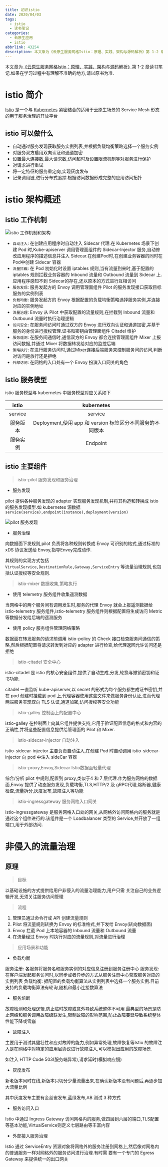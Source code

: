 ```yaml
---
title: 初识istio
date: 2020/04/03
tags:
  - istio
  - 读书笔记
categories:
  - 云原生应用
  - istio
abbrlink: 43254
description: 本文章为《云原生服务网格Istio：原理、实践、架构与源码解析》第 1-2 章读书笔记.
---
```


本文章为[《云原生服务网格Istio：原理、实践、架构与源码解析》](https://item.jd.com/12538407.html)第 1-2 章读书笔记.如果在学习过程中有理解不准确的地方,请以原书为准.

# istio 简介

[Istio](https://istio.io/) 是一个与 [Kubernetes](https://kubernetes.io/) 紧密结合的适用于云原生场景的 Service Mesh 形态的用于服务治理的开放平台

## istio 可以做什么

- 自动通过服务发现获取服务实例列表,并根据负载均衡策略选择一个服务实例
- 对服务双方启用双向认证和通道加密
- 设置最大连接数,最大请求数,访问超时及设置限流机制等对服务进行保护
- 对请求进行重试
- 将一定特征的服务重定向,实现灰度发布
- 记录调用链,进行分布式追踪.根据访问数据形成完整的应用访问拓扑

# istio 架构概述

## istio 工作机制

![istio 工作机制和架构](https://raw.githubusercontent.com/hulining/hulining.github.io/hexo/source/_posts/istio-first-step/istio_working_mechanism_and_architecture.jpg)

- `自动注入`: 在创建应用程序时自动注入 Sidecar 代理.在 Kubernetes 场景下创建 Pod 时,Kube-apiserver 调用管理面组件的 Sidecar-Injector 服务,自动修改应用程序的描述信息并注入 Sidecar.在创建Pod时,在创建业务容器的同时在Pod中创建 Sidecar 容器
- `流量拦截`: 在 Pod 初始化时设置 iptables 规则,当有流量到来时,基于配置的 iptables 规则拦截业务容器的 Inbound 流量和 Outbound 流量到 Sidecar 上.应用程序感知不到 Sidecar的存在,还以原本的方式进行互相访问
- `服务发现`: 服务发起方的 Envoy 调用管理面组件 Pilot 的服务发现接口获取目标服务的实例列表
- `负载均衡`: 服务发起方的 Envoy 根据配置的负载均衡策略选择服务实例,并连接对应的实例地址
- `流量治理`: Envoy 从 Pilot 中获取配置的流量规则,在拦截到 Inbound 流量和 Outbound 流量时执行治理逻辑
- `访问安全`: 在服务间访问时通过双方的 Envoy 进行双向认证和通道加密,并基于服务的身份进行授权管理.证书和密钥由管理面组件 Citadel 维护
- `服务遥测`: 在服务间通信时,通信双方的 Envoy 都会连接管理面组件 Mixer 上报访问数据,并通过 Mixer 将数据转发给对应的监控后端
- `策略执行`: 在进行服务访问时,通过Mixer连接后端服务来控制服务间的访问,判断对访问是放行还是拒绝
- `外部访问`: 在网格的入口处有一个 Envoy 扮演入口网关的角色

## istio 服务模型

istio 服务模型与 kubernetes 中服务模型对应关系如下

istio | kubernetes
:---: | :---:
service | service
服务版本 | Deployment,使用 app 和 version 标签区分不同服务的不同版本
服务实例 | Endpoint

## istio 主要组件

> istio-pilot 服务发现和服务治理

- 服务发现

pilot 提供各种服务发现的 adapter 实现服务发现机制,并将其构造和转换成 istio 的服务发现模型.如 kubernetes 源数据`service(service),endpoint(instance),deployment(version)`

![pilot 服务发现](https://raw.githubusercontent.com/hulining/hulining.github.io/hexo/source/_posts/istio-first-step/service_discovery_on_pilot.png)

- 服务治理

向数据面下发规则,pilot 负责将各种规则转换成 Envoy 可识别的格式,通过标准的 xDS 协议发送给 Envoy,指导Envoy完成动作.

其规则的实现方式包括 `VirtualService,DestinationRule,Gateway,ServiceEntry` 等流量治理规则,也包括认证授权等安全规则.

> istio-mixer 数据收集,策略执行

- 使用 telemetry 服务组件收集遥测数据

当网格中的两个服务间有调用发生时,服务的代理 Envoy 就会上报遥测数据给 istio-telemetry 服务组件,istio-telemetry 服务组件则根据配置将生成访问 Metric 等数据分发给后端的遥测服务

- 使用 policy 服务组件管理网络策略
 
数据面在转发服务的请求前调用 istio-policy 的 Check 接口检查服务间通信的策略,然后根据配置将请求转发到对应的 adapter 进行检查,给代理返回允许访问还是拒绝

> istio-citadel 安全中心

istio-citadel 是 istio 的核心安全组件,提供了自动生成,分发,轮换与撤销密钥和证书功能.

citadel 一直监听  kube-apiserver,以 secret 的形式为每个服务都生成证书密钥,并在 pod 创建时挂载到 pod 上,代理容器使用这些文件来做服务身份认证,进而代理两端服务实现双向 TLS 认证,通道加密,访问授权等安全功能

> istio-galley 控制面上的配置中心

istio-galley 在控制面上向其它组件提供支持,它用于验证配置信息的格式和内容的正确性,并将这些配置信息提供给管理面的 Pilot 和 Mixer.

> istio-sidecar-injector 自动注入

istio-sidecar-injector 主要负责自动注入,在创建 Pod 时自动调用 istio-sidecar-injector 向 pod 中注入 sideCar 容器

> istio-proxy,Envoy,Sidecar Istio数据面轻量代理

综合/分析 pilot 中规则,配置到 proxy,类似于4 和 7 层代理.作为服务网格的数据面,Envoy 提供了动态服务发现,负载均衡,TLS,HTTP/2 及 gRPC代理,熔断器,健康检查,流量拆分,灰度发布,故障注入等功能

> istio-ingressgateway 服务网格入口网关

istio-ingressgateway 是服务网格入口处的网关,从网格外访问网格内的服务就是通过这个组件进行的.该组件是一个 Loadbalancer 类型的 Service,并开放了一组端口,用于外部访问.

# 非侵入的流量治理

## 原理

> 目标

以基础设施的方式提供给用户非侵入的流量治理能力,用户只需
关注自己的业务逻辑开发,无须关注服务访问管理

> 流程

1. 管理员通过命令行或 API 创建流量规则
2. Pilot 将流量规则转换为 Envoy 的标准格式,并下发给 Envoy(转向数据面)
3. Envoy 拦截 Pod 上本地容器的 Inbound 流量和 Outbound 流量
4. 在流量经过 Envoy 时执行对应的流量规则,对流量进行治理

> 应用场景和功能

- 负载均衡

服务注册: 各服务将服务名和服务实例的对应信息注册到服务注册中心
服务发现: 在客户端发起服务访问时,以同步或者异步的方式从服务注册中心获取服务对应的实例列表
负载均衡: 据配置的负载均衡算法从实例列表中选择一个服务实例.目前支持的负载均衡算法有轮询,随机和最小连接数算法

- 服务熔断

故障检测和处理逻辑,防止临时故障或意外导致系统整体不可用.最典型的场景是防止网络和服务调用故障级联发生,限制故障的影响范围,防止故障蔓延导致系统整体性能下降或雪崩

- 故障注入

主要用于测试其健壮性和应对故障的能力,例如异常处理,故障恢复等Istio 的故障注入是在网格中对特定的应用层协议进行故障注入,可以模拟出应用的故障场景.

如注入 HTTP Code 503(服务端异常),请求延时(模拟响应慢)

- 灰度发布

新老版本同时在线,新版本只切分少量流量出来,在确认新版本没有问题后,再逐步加大流量比例

其中灰度发布主要有金丝雀发布,蓝绿发布,AB 测试 3 种方式

- 服务访问入口

Istio 中通过 Ingress Gateway 访问网格内的服务,做四层到六层的端口,TLS配置等基本功能,VirtualService则定义七层路由等丰富内容

- 外部接入服务治理

Istio 通过 ServiceEntry 资源对象将网格外的服务注册到网格上,然后像对网格内的普通服务一样对网格外的服务访问进行治理.有时需
要有一个专门的 Egress Gateway 来提供统一的出口网关